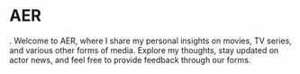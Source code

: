 # AER
.
Welcome to AER, where I share my personal insights on movies, TV series, and various other forms of media. Explore my thoughts, stay updated on actor news, and feel free to provide feedback through our forms.
